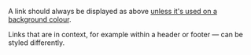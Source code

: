 <p>A link should always be displayed as above <a href="#variations">unless it's used on a background colour</a>.</p>
<p>Links that are in context, for example within a header or footer &mdash; can be styled differently.</p>
